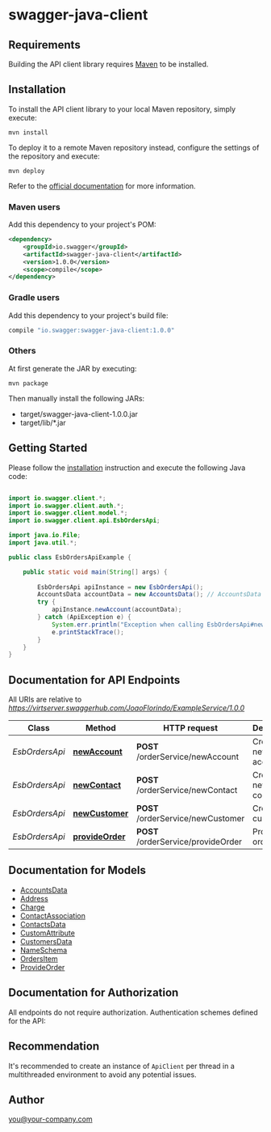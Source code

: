 # swagger-java-client

## Requirements

Building the API client library requires [Maven](https://maven.apache.org/) to be installed.

## Installation

To install the API client library to your local Maven repository, simply execute:

```shell
mvn install
```

To deploy it to a remote Maven repository instead, configure the settings of the repository and execute:

```shell
mvn deploy
```

Refer to the [official documentation](https://maven.apache.org/plugins/maven-deploy-plugin/usage.html) for more information.

### Maven users

Add this dependency to your project's POM:

```xml
<dependency>
    <groupId>io.swagger</groupId>
    <artifactId>swagger-java-client</artifactId>
    <version>1.0.0</version>
    <scope>compile</scope>
</dependency>
```

### Gradle users

Add this dependency to your project's build file:

```groovy
compile "io.swagger:swagger-java-client:1.0.0"
```

### Others

At first generate the JAR by executing:

    mvn package

Then manually install the following JARs:

* target/swagger-java-client-1.0.0.jar
* target/lib/*.jar

## Getting Started

Please follow the [installation](#installation) instruction and execute the following Java code:

```java

import io.swagger.client.*;
import io.swagger.client.auth.*;
import io.swagger.client.model.*;
import io.swagger.client.api.EsbOrdersApi;

import java.io.File;
import java.util.*;

public class EsbOrdersApiExample {

    public static void main(String[] args) {
        
        EsbOrdersApi apiInstance = new EsbOrdersApi();
        AccountsData accountData = new AccountsData(); // AccountsData | Detailed Information of an account
        try {
            apiInstance.newAccount(accountData);
        } catch (ApiException e) {
            System.err.println("Exception when calling EsbOrdersApi#newAccount");
            e.printStackTrace();
        }
    }
}

```

## Documentation for API Endpoints

All URIs are relative to *https://virtserver.swaggerhub.com/JoaoFlorindo/ExampleService/1.0.0*

Class | Method | HTTP request | Description
------------ | ------------- | ------------- | -------------
*EsbOrdersApi* | [**newAccount**](docs/EsbOrdersApi.md#newAccount) | **POST** /orderService/newAccount | Creates new account
*EsbOrdersApi* | [**newContact**](docs/EsbOrdersApi.md#newContact) | **POST** /orderService/newContact | Creates new contact
*EsbOrdersApi* | [**newCustomer**](docs/EsbOrdersApi.md#newCustomer) | **POST** /orderService/newCustomer | Create new customer
*EsbOrdersApi* | [**provideOrder**](docs/EsbOrdersApi.md#provideOrder) | **POST** /orderService/provideOrder | Provide an order


## Documentation for Models

 - [AccountsData](docs/AccountsData.md)
 - [Address](docs/Address.md)
 - [Charge](docs/Charge.md)
 - [ContactAssociation](docs/ContactAssociation.md)
 - [ContactsData](docs/ContactsData.md)
 - [CustomAttribute](docs/CustomAttribute.md)
 - [CustomersData](docs/CustomersData.md)
 - [NameSchema](docs/NameSchema.md)
 - [OrdersItem](docs/OrdersItem.md)
 - [ProvideOrder](docs/ProvideOrder.md)


## Documentation for Authorization

All endpoints do not require authorization.
Authentication schemes defined for the API:

## Recommendation

It's recommended to create an instance of `ApiClient` per thread in a multithreaded environment to avoid any potential issues.

## Author

you@your-company.com


